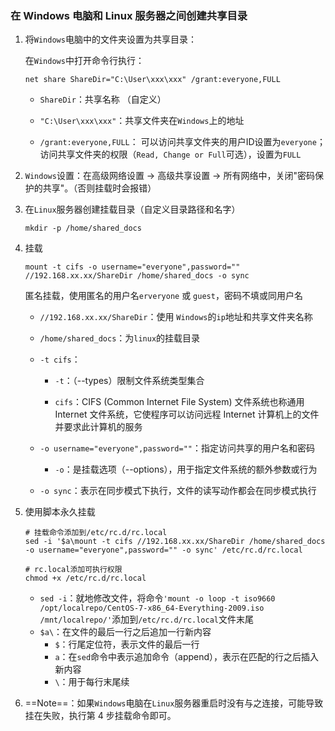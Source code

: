 ### 在 Windows 电脑和 Linux 服务器之间创建共享目录

1. 将`Windows`电脑中的文件夹设置为共享目录：

   在`Windows`中打开命令行执行：

   ```shell'
   net share ShareDir="C:\User\xxx\xxx" /grant:everyone,FULL
   ```

   - `ShareDir`：共享名称 （自定义）

   - `"C:\User\xxx\xxx"`：共享文件夹在`Windows`上的地址

   - `/grant:everyone,FULL`： 可以访问共享文件夹的用户ID设置为`everyone`；访问共享文件夹的权限（`Read, Change or Full`可选），设置为`FULL`

2. `Windows`设置：在高级网络设置 -> 高级共享设置 -> 所有网络中，关闭"密码保护的共享"。（否则挂载时会报错）

3. 在`Linux`服务器创建挂载目录（自定义目录路径和名字）

   ```shell
   mkdir -p /home/shared_docs
   ```

4. 挂载

   ```shell
   mount -t cifs -o username="everyone",password="" //192.168.xx.xx/ShareDir /home/shared_docs -o sync
   ```

   匿名挂载，使用匿名的用户名`erveryone` 或 `guest`，密码不填或同用户名

   - `//192.168.xx.xx/ShareDir`：使用 `Windows`的`ip`地址和共享文件夹名称

   - `/home/shared_docs`：为`linux`的挂载目录

   - `-t cifs`：
     - `-t`：（--types）限制文件系统类型集合

     - `cifs`：CIFS (Common Internet File System) 文件系统也称通用 Internet 文件系统，它使程序可以访问远程 Internet 计算机上的文件并要求此计算机的服务

   - `-o username="everyone",password=""`：指定访问共享的用户名和密码
     - `-o`：是挂载选项（--options），用于指定文件系统的额外参数或行为

   - `-o sync`：表示在同步模式下执行，文件的读写动作都会在同步模式执行

5. 使用脚本永久挂载

   ```shell
   # 挂载命令添加到/etc/rc.d/rc.local
   sed -i '$a\mount -t cifs //192.168.xx.xx/ShareDir /home/shared_docs -o username="everyone",password="" -o sync' /etc/rc.d/rc.local
   
   # rc.local添加可执行权限
   chmod +x /etc/rc.d/rc.local
   ```

   - `sed -i`：就地修改文件，将命令`'mount -o loop -t iso9660 /opt/localrepo/CentOS-7-x86_64-Everything-2009.iso /mnt/localrepo/'`添加到`/etc/rc.d/rc.local`文件末尾
   - `$a\`：在文件的最后一行之后追加一行新内容
     - `$`：行尾定位符，表示文件的最后一行
     - `a`：在`sed`命令中表示追加命令（append），表示在匹配的行之后插入新内容
     - `\`：用于每行末尾续

6. ==Note==：如果`Windows`电脑在`Linux`服务器重启时没有与之连接，可能导致挂在失败，执行第 4 步挂载命令即可。
